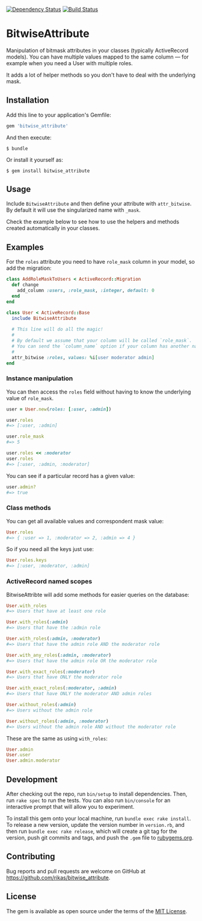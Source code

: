[![Dependency Status](https://gemnasium.com/rikas/bitwise_attribute.svg)](https://gemnasium.com/rikas/bitwise_attribute)
[![Build Status](https://travis-ci.org/rikas/bitwise_attribute.svg?branch=master)](https://travis-ci.org/rikas/bitwise_attribute)

# BitwiseAttribute
Manipulation of bitmask attributes in your classes (typically ActiveRecord models). You can have multiple values mapped to the same column — for example when you need a User with multiple roles.

It adds a lot of helper methods so you don't have to deal with the underlying mask.

## Installation

Add this line to your application's Gemfile:

```ruby
gem 'bitwise_attribute'
```

And then execute:

    $ bundle

Or install it yourself as:

    $ gem install bitwise_attribute

## Usage

Include `BitwiseAttribute` and then define your attribute with `attr_bitwise`. By default it will
use the singularized name with `_mask`.

Check the example below to see how to use the helpers and methods created automatically in your classes.

## Examples

For the `roles` attribute you need to have `role_mask` column in your model, so add the migration:

```ruby
class AddRoleMaskToUsers < ActiveRecord::Migration
  def change
    add_column :users, :role_mask, :integer, default: 0
  end
end
```

```ruby
class User < ActiveRecord::Base
  include BitwiseAttribute
  
  # This line will do all the magic!
  #
  # By default we assume that your column will be called `role_mask`.
  # You can send the `column_name` option if your column has another name.
  #
  attr_bitwise :roles, values: %i[user moderator admin]
end
```

### Instance manipulation

You can then access the `roles` field without having to know the underlying value of `role_mask`.

```ruby
user = User.new(roles: [:user, :admin])

user.roles
#=> [:user, :admin]

user.role_mask
#=> 5

user.roles << :moderator
user.roles
#=> [:user, :admin, :moderator]
```

You can see if a particular record has a given value:

```ruby
user.admin?
#=> true
```

### Class methods

You can get all available values and correspondent mask value:

```ruby
User.roles
#=> { :user => 1, :moderator => 2, :admin => 4 }
```

So if you need all the keys just use:

```ruby
User.roles.keys
#=> [:user, :moderator, :admin]
```

### ActiveRecord named scopes

BitwiseAttribte will add some methods for easier queries on the database:

```ruby
User.with_roles
#=> Users that have at least one role

User.with_roles(:admin)
#=> Users that have the :admin role

User.with_roles(:admin, :moderator)
#=> Users that have the admin role AND the moderator role

User.with_any_roles(:admin, :moderator)
#=> Users that have the admin role OR the moderator role

User.with_exact_roles(:moderator)
#=> Users that have ONLY the moderator role

User.with_exact_roles(:moderator, :admin)
#=> Users that have ONLY the moderator AND admin roles

User.without_roles(:admin)
#=> Users without the admin role

User.without_roles(:admin, :moderator)
#=> Users without the admin role AND without the moderator role
```

These are the same as using `with_roles`:

```ruby
User.admin
User.user
User.admin.moderator
```

## Development

After checking out the repo, run `bin/setup` to install dependencies. Then, run `rake spec` to run
the tests. You can also run `bin/console` for an interactive prompt that will allow you to
experiment.

To install this gem onto your local machine, run `bundle exec rake install`. To release a new
version, update the version number in `version.rb`, and then run `bundle exec rake release`, which
will create a git tag for the version, push git commits and tags, and push the `.gem` file
to [rubygems.org](https://rubygems.org).

## Contributing

Bug reports and pull requests are welcome on GitHub at https://github.com/rikas/bitwise_attribute.

## License

The gem is available as open source under the terms of the [MIT License](https://opensource.org/licenses/MIT).

